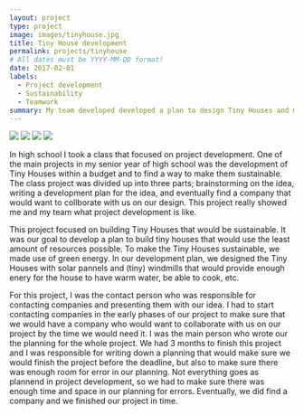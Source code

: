 ```yaml
---
layout: project
type: project
image: images/tinyhouse.jpg
title: Tiny House development 
permalink: projects/tinyhouse
# All dates must be YYYY-MM-DD format!
date: 2017-02-01
labels:
  - Project development
  - Sustainability
  - Teamwork
summary: My team developed developed a plan to design Tiny Houses and make them sustainable.
---
```


<div class="ui small rounded images">
  <img class="ui image" src="../images/micromouse-robot.png">
  <img class="ui image" src="../images/micromouse-robot-2.jpg">
  <img class="ui image" src="../images/micromouse.jpg">
  <img class="ui image" src="../images/micromouse-circuit.png">
</div>

In high school I took a class that focused on project development. One of the main projects in my senior year of high school was the development of Tiny Houses within a budget and to find a way to make them sustainable. The class project was divided up into three parts; brainstorming on the idea, writing a development plan for the idea, and eventually find a company that would want to collborate with us on our design. This project really showed me and my team what project development is like.

This project focused on building Tiny Houses that would be sustainable. It was our goal to develop a plan to build tiny houses that would use the least amount of resources possible. To make the Tiny Houses sustainable, we made use of green energy. In our development plan, we designed the Tiny Houses with solar pannels and (tiny) windmills that would provide enough enery for the house to have warm water, be able to cook, etc. 

For this project, I was the contact person who was responsible for contacting companies and presenting them with our idea. I had to start contacting companies in the early phases of our project to make sure that we would have a company who would want to collaborate with us on our project by the time we would need it. I was the main person who wrote our the planning for the whole project. We had 3 months to finish this project and I was responsible for writing down a planning that would make sure we would finish the project before the deadline, but also to make sure there was enough room for error in our planning. Not everything goes as plannend in project development, so we had to make sure there was enough time and space in our planning for errors. Eventually, we did find a company and we finished our project in time.

